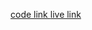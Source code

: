 [code link ](https://github.com/Learn-with-Sumit/batch-2-assignment-4-product-list-kayes360)
[live link ](https://batch-2-assignment-4-product-list-kayes360.vercel.app/)